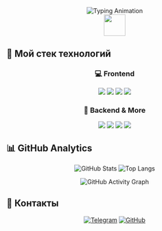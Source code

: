 <div align="center">

<img src="https://readme-typing-svg.herokuapp.com?font=Fira+Code&size=30&duration=4000&color=00FF00&center=true&vCenter=true&width=600&lines=Привет+👋+Я+Рамзан;Full-Stack+Developer;React+❤️+Node.js;Добро+пожаловать+в+мой+GitHub!" alt="Typing Animation" />


<br>
<img src="https://media.giphy.com/media/WUlplcMpOCEmTGBtBW/giphy.gif" width="50">
 
</div>

## 🚀 Мой стек технологий

<div align="center">

### **💻 Frontend**
<img src="https://img.shields.io/badge/HTML5-E34F26?style=for-the-badge&logo=html5&logoColor=white" />
<img src="https://img.shields.io/badge/CSS3-1572B6?style=for-the-badge&logo=css3&logoColor=white" />
<img src="https://img.shields.io/badge/JavaScript-F7DF1E?style=for-the-badge&logo=javascript&logoColor=black" />
<img src="https://img.shields.io/badge/React-61DAFB?style=for-the-badge&logo=react&logoColor=black" />

### **🔧 Backend & More**
<img src="https://img.shields.io/badge/Node.js-339933?style=for-the-badge&logo=nodedotjs&logoColor=white" />
<img src="https://img.shields.io/badge/Python-3776AB?style=for-the-badge&logo=python&logoColor=white" />
<img src="https://img.shields.io/badge/C++-00599C?style=for-the-badge&logo=c%2B%2B&logoColor=white" />
<img src="https://img.shields.io/badge/Qt-41CD52?style=for-the-badge&logo=qt&logoColor=white" />
</div>

## 📊 GitHub Analytics

<div align="center">


![GitHub Stats](https://github-readme-stats.vercel.app/api?username=Adisson95&show_icons=true&theme=radical&hide_border=true&bg_color=0d1117&title_color=00ff00&icon_color=00ff00)
![Top Langs](https://github-readme-stats.vercel.app/api/top-langs/?username=Adisson95&layout=compact&theme=radical&hide_border=true&bg_color=0d1117&title_color=00ff00)


![GitHub Activity Graph](https://github-readme-activity-graph.vercel.app/graph?username=Adisson95&custom_title=My%20Contribution%20Graph&bg_color=0d1117&color=00ff00&line=00ff00&point=ffffff&area=true&hide_border=true)

</div>

## 🌟 Контакты

<div align="center">

[![Telegram](https://img.shields.io/badge/Telegram-2CA5E0?style=for-the-badge&logo=telegram&logoColor=white)](https://t.me/Adisson95)
[![GitHub](https://img.shields.io/badge/GitHub-100000?style=for-the-badge&logo=github&logoColor=white)](https://github.com/Adisson95)

</div>
